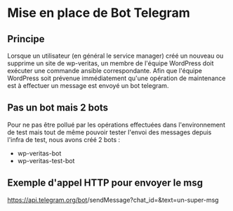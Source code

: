 # Mise en place de Bot Telegram

## Principe

Lorsque un utilisateur (en général le service manager) créé un nouveau ou supprime un site de wp-veritas, un membre de l'équipe WordPress doit exécuter une commande ansible correspondante.
Afin que l'équipe WordPress soit prévenue immédiatement qu'une opération de maintenance est à effectuer un message est envoyé un bot telegram.

## Pas un bot mais 2 bots

Pour ne pas être pollué par les opérations effectuées dans l'environnement de test mais tout de même pouvoir tester l'envoi des messages depuis l'infra de test, nous avons créé 2 bots :

- wp-veritas-bot
- wp-veritas-test-bot

## Exemple d'appel HTTP pour envoyer le msg

https://api.telegram.org/bot<token>/sendMessage?chat_id=<chat-id-du-destinataire>&text=un-super-msg

